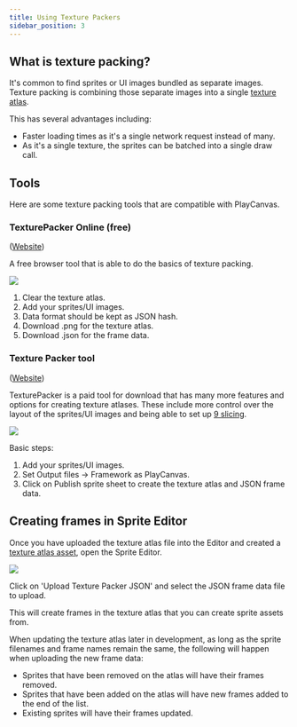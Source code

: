 ```yaml
---
title: Using Texture Packers
sidebar_position: 3
---
```


## What is texture packing?

It's common to find sprites or UI images bundled as separate images. Texture packing is combining those separate images into a single [texture atlas][texture-atlas].

This has several advantages including:

- Faster loading times as it's a single network request instead of many.
- As it's a single texture, the sprites can be batched into a single draw call.

## Tools

Here are some texture packing tools that are compatible with PlayCanvas.

### TexturePacker Online (free)

([Website][texture-packer-online])

A free browser tool that is able to do the basics of texture packing.

![](/images/user-manual/2D/texture-packer/texture-packer-online-steps.png)

1. Clear the texture atlas.
2. Add your sprites/UI images.
3. Data format should be kept as JSON hash.
4. Download .png for the texture atlas.
5. Download .json for the frame data.

### Texture Packer tool

([Website][texture-packer-tool])

TexturePacker is a paid tool for download that has many more features and options for creating texture atlases. These include more control over the layout of the sprites/UI images and being able to set up [9 slicing][9-slicing].

![](/images/user-manual/2D/texture-packer/texture-packer-tool-steps.png)

Basic steps:

1. Add your sprites/UI images.
2. Set Output files -> Framework as PlayCanvas.
3. Click on Publish sprite sheet to create the texture atlas and JSON frame data.

## Creating frames in Sprite Editor

Once you have uploaded the texture atlas file into the Editor and created a [texture atlas asset][texture-atlas], open the Sprite Editor.

![](/images/user-manual/2D/texture-packer/playcanvas-sprite-editor.png)

Click on 'Upload Texture Packer JSON' and select the JSON frame data file to upload.

This will create frames in the texture atlas that you can create sprite assets from.

When updating the texture atlas later in development, as long as the sprite filenames and frame names remain the same, the following will happen when uploading the new frame data:

- Sprites that have been removed on the atlas will have their frames removed.
- Sprites that have been added on the atlas will have new frames added to the end of the list.
- Existing sprites will have their frames updated.


[texture-atlas]: /user-manual/assets/types/texture-atlas/
[texture-packer-online]: https://www.codeandweb.com/tp-online
[texture-packer-tool]: https://www.codeandweb.com/texturepacker
[9-slicing]: /user-manual/2D/slicing/
